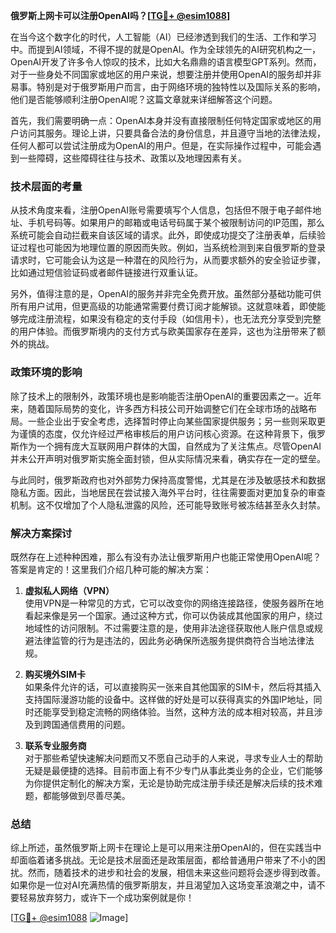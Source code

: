 **俄罗斯上网卡可以注册OpenAI吗？[[TG💪+ @esim1088](https://t.me/s/esim1088)]**

在当今这个数字化的时代，人工智能（AI）已经渗透到我们的生活、工作和学习中。而提到AI领域，不得不提的就是OpenAI。作为全球领先的AI研究机构之一，OpenAI开发了许多令人惊叹的技术，比如大名鼎鼎的语言模型GPT系列。然而，对于一些身处不同国家或地区的用户来说，想要注册并使用OpenAI的服务却并非易事。特别是对于俄罗斯用户而言，由于网络环境的独特性以及国际关系的影响，他们是否能够顺利注册OpenAI呢？这篇文章就来详细解答这个问题。

首先，我们需要明确一点：OpenAI本身并没有直接限制任何特定国家或地区的用户访问其服务。理论上讲，只要具备合法的身份信息，并且遵守当地的法律法规，任何人都可以尝试注册成为OpenAI的用户。但是，在实际操作过程中，可能会遇到一些障碍，这些障碍往往与技术、政策以及地理因素有关。

### 技术层面的考量

从技术角度来看，注册OpenAI账号需要填写个人信息，包括但不限于电子邮件地址、手机号码等。如果用户的邮箱或电话号码属于某个被限制访问的IP范围，那么系统可能会自动拦截来自该区域的请求。此外，即使成功提交了注册表单，后续验证过程也可能因为地理位置的原因而失败。例如，当系统检测到来自俄罗斯的登录请求时，它可能会认为这是一种潜在的风险行为，从而要求额外的安全验证步骤，比如通过短信验证码或者邮件链接进行双重认证。

另外，值得注意的是，OpenAI的服务并非完全免费开放。虽然部分基础功能可供所有用户试用，但更高级的功能通常需要付费订阅才能解锁。这就意味着，即使能够完成注册流程，如果没有稳定的支付手段（如信用卡），也无法充分享受到完整的用户体验。而俄罗斯境内的支付方式与欧美国家存在差异，这也为注册带来了额外的挑战。

### 政策环境的影响

除了技术上的限制外，政策环境也是影响能否注册OpenAI的重要因素之一。近年来，随着国际局势的变化，许多西方科技公司开始调整它们在全球市场的战略布局。一些企业出于安全考虑，选择暂时停止向某些国家提供服务；另一些则采取更为谨慎的态度，仅允许经过严格审核后的用户访问核心资源。在这种背景下，俄罗斯作为一个拥有庞大互联网用户群体的大国，自然成为了关注焦点。尽管OpenAI并未公开声明对俄罗斯实施全面封锁，但从实际情况来看，确实存在一定的壁垒。

与此同时，俄罗斯政府也对外部势力保持高度警惕，尤其是在涉及敏感技术和数据隐私方面。因此，当地居民在尝试接入海外平台时，往往需要面对更加复杂的审查机制。这不仅增加了个人隐私泄露的风险，还可能导致账号被冻结甚至永久封禁。

### 解决方案探讨

既然存在上述种种困难，那么有没有办法让俄罗斯用户也能正常使用OpenAI呢？答案是肯定的！这里我们介绍几种可能的解决方案：

1. **虚拟私人网络（VPN）**  
   使用VPN是一种常见的方式，它可以改变你的网络连接路径，使服务器所在地看起来像是另一个国家。通过这种方式，你可以伪装成其他国家的用户，绕过地域性的访问限制。不过需要注意的是，使用非法途径获取他人账户信息或规避法律监管的行为是违法的，因此务必确保所选服务提供商符合当地法律法规。

2. **购买境外SIM卡**  
   如果条件允许的话，可以直接购买一张来自其他国家的SIM卡，然后将其插入支持国际漫游功能的设备中。这样做的好处是可以获得真实的外国IP地址，同时还能享受到稳定流畅的网络体验。当然，这种方法的成本相对较高，并且涉及到跨国通信费用的问题。

3. **联系专业服务商**  
   对于那些希望快速解决问题而又不愿自己动手的人来说，寻求专业人士的帮助无疑是最便捷的选择。目前市面上有不少专门从事此类业务的企业，它们能够为你提供定制化的解决方案，无论是协助完成注册手续还是解决后续的技术难题，都能够做到尽善尽美。

### 总结

综上所述，虽然俄罗斯上网卡在理论上是可以用来注册OpenAI的，但在实践当中却面临着诸多挑战。无论是技术层面还是政策层面，都给普通用户带来了不小的困扰。然而，随着技术的进步和社会的发展，相信未来这些问题将会逐步得到改善。如果你是一位对AI充满热情的俄罗斯朋友，并且渴望加入这场变革浪潮之中，请不要轻易放弃努力，或许下一个成功案例就是你！

[[TG💪+ @esim1088](https://t.me/s/esim1088) ![Image](https://i.postimg.cc/4NQfJmqS/Snipaste-2025-05-13-00-14-12.png)]